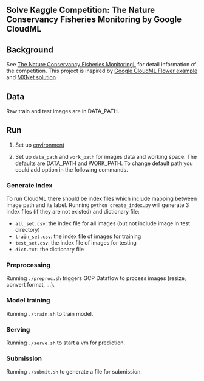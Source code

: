 Solve Kaggle Competition: The Nature Conservancy Fisheries Monitoring by Google CloudML
--------------------------------------------------

## Background

See [The Nature Conservancy Fisheries MonitoringL](https://www.kaggle.com/c/the-nature-conservancy-fisheries-monitoring)
for detail information of the competition. This project is inspired by
[Google CloudML Flower
example](https://github.com/GoogleCloudPlatform/cloudml-samples/tree/master/flowers)
and [MXNet
solution](https://www.kaggle.com/drn01z3/the-nature-conservancy-fisheries-monitoring/mxnet-xgboost-simple-solution/code)

## Data

Raw train and test images are in DATA_PATH.

## Run

1) Set up [environment](https://cloud.google.com/ml/docs/how-tos/getting-set-up)

2) Set up ```data_path``` and ```work_path``` for images data and working space.
The defaults are DATA_PATH and WORK_PATH. To change default path you could
add option in the following commands.

### Generate index

To run CloudML there should be index files which include mapping between image path and its label.
Running ```python create_index.py``` will generate 3 index files (if they are not existed) and dictionary file:
  * ```all_set.csv```: the index file for all images (but not include image in test directory)
  * ```train_set.csv```: the index file of images for training
  * ```test_set.csv```: the index file of images for testing
  * ```dict.txt```: the dictionary file

### Preprocessing

Running ```./preproc.sh``` triggers GCP Dataflow to process images (resize, convert format, ...).

### Model training

Running ```./train.sh``` to train model.

### Serving

Running ```./serve.sh``` to start a vm for prediction.

### Submission

Running ```./submit.sh``` to generate a file for submission.

